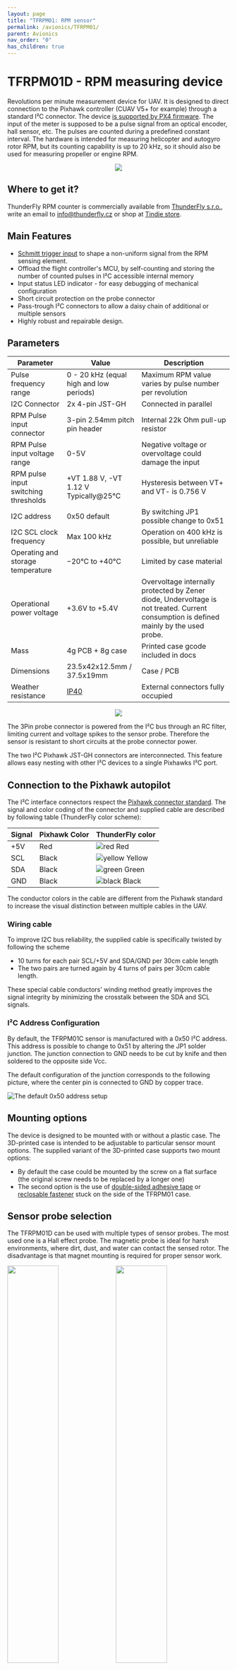 ```yaml
---
layout: page
title: "TFRPM01: RPM sensor"
permalink: /avionics/TFRPM01/
parent: Avionics
nav_order: "0"
has_children: true
---
```


# TFRPM01D - RPM measuring device

Revolutions per minute measurement device for UAV.
It is designed to direct connection to the Pixhawk controller (CUAV V5+ for example) through a standard I²C connector. The device [is supported by PX4 firmware](https://docs.px4.io/main/en/sensor/thunderfly_tachometer.html).
The input of the meter is supposed to be a pulse signal from an optical encoder, hall sensor, etc. The pulses are counted during a predefined constant interval.
The hardware is intended for measuring helicopter and autogyro rotor RPM, but its counting capability is up to 20 kHz, so it should also be used for measuring propeller or engine RPM.

<p align="center">
  <img src="/avionics/TFRPM01/TFRPM01D.jpg" />
</p>

## Where to get it?

ThunderFly RPM counter is commercially available from [ThunderFly s.r.o.](https://www.thunderfly.cz/), write an email to info@thunderfly.cz or shop at [Tindie store](https://www.tindie.com/products/thunderfly/tfrpm01-drone-rpm-tachometer-sensor/).

## Main Features

  * [Schmitt trigger input](https://en.wikipedia.org/wiki/Schmitt_trigger) to shape a non-uniform signal from the RPM sensing element. 
  * Offload the flight controller's MCU, by self-counting and storing the number of counted pulses in I²C accessible internal memory
  * Input status LED indicator - for easy debugging of mechanical configuration
  * Short circuit protection on the probe connector
  * Pass-trough I²C connectors to allow a daisy chain of additional or multiple sensors
  * Highly robust and repairable design. 

## Parameters

| Parameter | Value | Description |
|-----------|-------|-------------|
| Pulse frequency range | 0 - 20 kHz (equal high and low periods) | Maximum RPM value varies by pulse number per revolution |
| I2C Connector | 2x 4-pin JST-GH | Connected in parallel |
| RPM Pulse input connector | 3-pin 2.54mm pitch pin header | Internal 22k Ohm pull-up resistor |
| RPM Pulse input voltage range | 0-5V | Negative voltage or overvoltage could damage the input |
| RPM pulse input switching thresholds | +VT 1.88 V, -VT 1.12 V  Typically@25°C| Hysteresis between VT+ and VT- is 0.756 V |
| I2C address | 0x50 default | By switching JP1 possible change to 0x51 |
| I2C SCL clock frequency | Max 100 kHz | Operation on 400 kHz is possible, but unreliable|
| Operating and storage temperature | −20°C to +40°C | Limited by case material |
| Operational power voltage | +3.6V to +5.4V | Overvoltage internally protected by Zener diode, Undervoltage is not treated. Current consumption is defined mainly by the used probe. |
| Mass | 4g PCB + 8g case | Printed case gcode included in docs |
| Dimensions | 23.5x42x12.5mm / 37.5x19mm | Case / PCB |
| Weather resistance | [IP40](https://en.wikipedia.org/wiki/IP_Code) | External connectors fully occupied |

<p align="center">
  <img src="/avionics/TFRPM01/TFRPM01D_pcb_bot.jpg" />
</p>

The 3Pin probe connector is powered from the I²C bus through an RC filter, limiting current and voltage spikes to the sensor probe.
Therefore the sensor is resistant to short circuits at the probe connector power.

The two I²C Pixhawk JST-GH connectors are interconnected. This feature allows easy nesting with other I²C devices to a single Pixhawks I²C port.

## Connection to the Pixhawk autopilot

The I²C interface connectors respect the [Pixhawk connector standard](https://github.com/pixhawk/Pixhawk-Standards/blob/master/DS-009%20Pixhawk%20Connector%20Standard.pdf). The signal and color coding of the connector and supplied cable are described by following table (ThunderFly color scheme):

|Signal | Pixhawk Color | ThunderFly color |
|--------|------------------|---------------------|
| +5V    | Red | ![red](https://user-images.githubusercontent.com/5196729/102204855-ab1c3300-3eca-11eb-8083-646d633e3aef.png) Red |
| SCL  | Black |  ![yellow](https://user-images.githubusercontent.com/5196729/102204908-bc653f80-3eca-11eb-9a1d-a02ea5481c03.png) Yellow  |
| SDA  | Black |  ![green](https://user-images.githubusercontent.com/5196729/102205114-04846200-3ecb-11eb-8eb8-251c7e564707.png) Green |
| GND | Black  | ![black](https://user-images.githubusercontent.com/5196729/102204896-b8d1b880-3eca-11eb-8b73-656cac9104e4.png) Black |

The conductor colors in the cable are different from the Pixhawk standard to increase the visual distinction between multiple cables in the UAV.

### Wiring cable

To improve I2C bus reliability, the supplied cable is specifically twisted by following the scheme

- 10 turns for each pair SCL/+5V and SDA/GND per 30cm cable length
- The two pairs are turned again by 4 turns of pairs per 30cm cable length.

These special cable conductors' winding method greatly improves the signal integrity by minimizing the crosstalk between the SDA and SCL signals.

### I²C Address Configuration

By default, the TFRPM01C sensor is manufactured with a 0x50 I²C address. This address is possible to change to 0x51 by altering the JP1 solder junction. The junction connection to GND needs to be cut by knife and then soldered to the opposite side Vcc.

The default configuration of the junction corresponds to the following picture, where the center pin is connected to GND by copper trace.

![The default 0x50 address setup](/avionics/TFRPM01/JP1_address_0x50_config.png)

## Mounting options

The device is designed to be mounted with or without a plastic case. The 3D-printed case is intended to be adjustable to particular sensor mount options. The supplied variant of the 3D-printed case supports two mount options:

  * By default the case could be mounted by the screw on a flat surface (the original screw needs to be replaced by a longer one)
  * The second option is the use of [double-sided adhesive tape](https://www.3m.com/3M/en_US/vhb-tapes-us/) or [reclosable fastener](https://www.3m.com/3M/en_US/dual-lock-reclosable-fasteners-us/) stuck on the side of the TFRPM01 case.

## Sensor probe selection
The TFRPM01D can be used with multiple types of sensor probes. The most used one is a Hall effect probe.  The magnetic probe is ideal for harsh environments, where dirt, dust, and water can contact the sensed rotor. The disadvantage is that magnet mounting is required for proper sensor work.


<p float="center">
<img src="https://raw.githubusercontent.com/ThunderFly-aerospace/TFPROBE01/TFPROBE01A/doc/img/TFPROBE01A_connector.jpg" width="48%" />
<img src="https://raw.githubusercontent.com/ThunderFly-aerospace/TFPROBE01/TFPROBE01A/doc/img/TFPROBE01A_sensors.jpg" width="48%" />
</p>

For more information on the options and selection of the appropriate probe, please take a look at the [dedicated page Probe selection](probe.md).

## Software configuration

The TFRPM01 revolution counter is currently supported by PX4 firmware only. (Ardupilot pull requests are welcomed)
After proper connection of the sensor with the sensing probe to an I2C port (Except port I2C3) of PX4-based autopilot you should follow instructions to [PX4 software setup](https://docs.px4.io/main/en/sensor/thunderfly_tachometer.html#software-setup). After proper setup, you should get an uLog containing the RPM logged during the flight. Here is an example of rotor RPM captured during the flight of [TF-G2 autogyro](https://github.com/ThunderFly-aerospace/TF-G2). The graph is rendered by [flight_review](https://github.com/ThunderFly-aerospace/flight_review).

![TFRPM01 measurement of rotor RPM during the flight](/avionics/TFRPM01/rpm_graph.png)


# FAQ
Frequently asked questions are available on [separed TFRPM01 FAQ page](./faq.md). 
